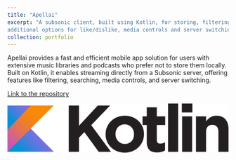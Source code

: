 ```yaml
---
title: "Apellai"
excerpt: "A subsonic client, built using Kotlin, for storing, filtering, searching music libraries and podcasts in servers, with
additional options for like/dislike, media controls and server switching.<br> <img src='/images/rsz_kotlin.png'>"
collection: portfolio
---
```



Apellai provides a fast and efficient mobile app solution for users with extensive music libraries and podcasts who prefer not to store them locally. Built on Kotlin, it enables streaming directly from a Subsonic server, offering features like filtering, searching, media controls, and server switching.

[Link to the repository](https://github.com/magentagang/apellai-kotlin)

![Kotlin](/images/rsz_kotlin.png)